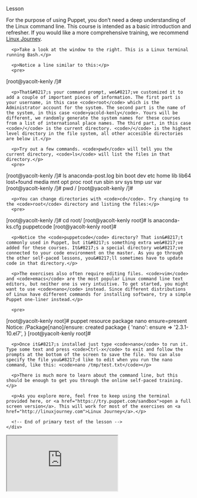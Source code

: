 <link rel="stylesheet" href="/static/selfpaced/selfpaced.css" />

<script src="https://code.jquery.com/jquery-1.11.2.js"></script>

<script src="https://try.puppet.com/js/selfpaced.js"></script>

<div id="lesson">
  <div id="instructions">
    <div class="instruction-header">
      <p><i class="fa fa-graduation-cap"></i>
Lesson</p>
    </div>
    <div class="instruction-content">
      <!-- Primary Text of the lesson -->
      <!-------------------------------->
      <p>For the purpose of using Puppet, you don&#8217;t need a deep understanding of the Linux command line. This course is intended as a basic introduction and refresher. If you would like a more comprehensive training, we recommend <a href="http://linuxjourney.com">Linux Journey</a>.</p>

      <p>Take a look at the window to the right. This is a Linux terminal running Bash.</p>

      <p>Notice a line similar to this:</p>
      <pre>
[root@yacolt-kenly /]#
</pre>

      <p>That&#8217;s your command prompt, we&#8217;ve customized it to add a couple of important pieces of information. The first part is your username, in this case <code>root</code> which is the Administrator account for the system. The second part is the name of the system, in this case <code>yacold-kenly</code>. Yours will be different, we randomly generate the system names for these courses from a list of international place names. The third part, in this case <code>/</code> is the current directory. <code>/</code> is the highest level directory in the file system, all other accesible directories are below it.</p>

      <p>Try out a few commands. <code>pwd</code> will tell you the current directory, <code>ls</code> will list the files in that directory.</p>
      <pre>
[root@yacolt-kenly /]# ls
anaconda-post.log  bin  boot  dev  etc  home  lib  lib64  lost+found  media  mnt  opt  proc  root  run  sbin  srv  sys  tmp  usr  var
[root@yacolt-kenly /]# pwd
/
[root@yacolt-kenly /]#
</pre>

      <p>You can change directories with <code>cd</code>. Try changing to the <code>root</code> directory and listing the files:</p>
      <pre>
[root@yacolt-kenly /]# cd root/
[root@yacolt-kenly root]# ls
anaconda-ks.cfg  puppetcode
[root@yacolt-kenly root]#
</pre>

      <p>Notice the <code>puppetcode</code> directory? That isn&#8217;t commonly used in Puppet, but it&#8217;s something extra we&#8217;ve added for these courses. It&#8217;s a special directory we&#8217;ve connected to your code environment on the master. As you go through the other self-paced lessons, you&#8217;ll sometimes have to update code in that directory.</p>

      <p>The exercises also often require editing files. <code>vim</code> and <code>emacs</code> are the most popular Linux command line text editors, but neither one is very intuitive. To get started, you might want to use <code>nano</code> instead. Since different distributions of Linux have different commands for installing software, try a simple Puppet one-liner instead.</p>

      <pre>
[root@yacolt-kenly root]# puppet resource package nano ensure=present
Notice: /Package[nano]/ensure: created
package { 'nano':
  ensure =&gt; '2.3.1-10.el7',
}
[root@yacolt-kenly root]#
</pre>

      <p>Once it&#8217;s installed just type <code>nano</code> to run it. Type some text and press <code>Ctrl-x</code> to exit and follow the prompts at the bottom of the screen to save the file. You can also specify the file you&#8217;d like to edit when you run the nano command, like this: <code>nano /tmp/test.txt</code></p>

      <p>There is much more to learn about the command line, but this should be enough to get you through the online self-paced training.</p>

      <p>As you explore more, feel free to keep using the terminal provided here, or <a href="https://try.puppet.com/sandbox">open a full screen version</a>. This will work for most of the exercises on <a href="http://linuxjourney.com">Linux Journey</a>.</p>

      <!-- End of primary test of the lesson -->
    </div>
  </div>
  <div id="terminal">
    <iframe id="try" src="https://try.puppet.com/sandbox/?course=cli" name="terminal"></iframe>
  </div>
</div>